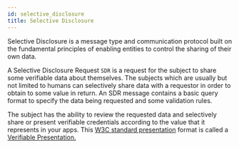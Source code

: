 ```yaml
---
id: selective_disclosure
title: Selective Disclosure
---
```


Selective Disclosure is a message type and communication protocol built on the fundamental principles of enabling entities to control the sharing of their own data.

A Selective Disclosure Request `SDR` is a request for the subject to share some verifiable data about themselves. The subjects which are usually but not limited to humans can selectively share data with a requestor in order to obtain to some value in return. An SDR message contains a basic query format to specify the data being requested and some validation rules.

The subject has the ability to review the requested data and selectively share or present verifiable credentials according to the value that it represents in your apps. This [W3C standard presentation](https://www.w3.org/TR/vc-data-model/#presentations) format is called a [Verifiable Presentation.](/docs/fundamentals/presentations)
